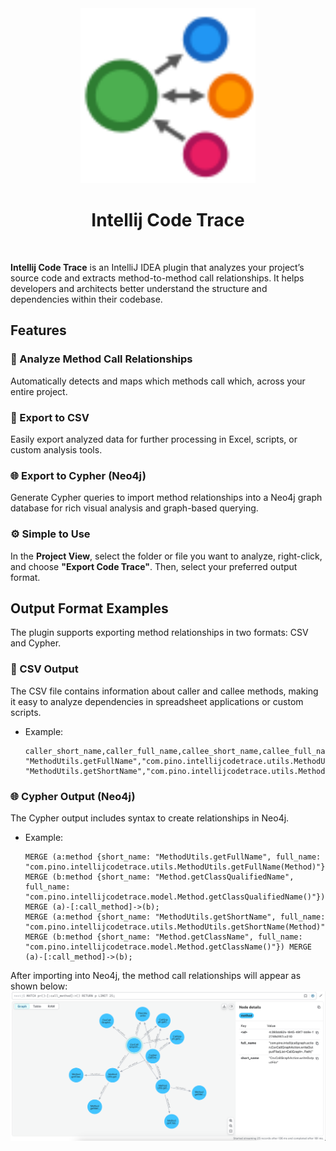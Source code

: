 <div align="center">
    <a href="">
        <img src="./src/main/resources/META-INF/pluginIcon.svg" width="280" height="280" alt="logo"/>
    </a>
</div>

<h1 align="center">Intellij Code Trace</h1>

<br>

<b>Intellij Code Trace</b> is an IntelliJ IDEA plugin that analyzes your project’s source code and extracts method-to-method call relationships. 
It helps developers and architects better understand the structure and dependencies within their codebase.

## Features
### 🔗 Analyze Method Call Relationships
Automatically detects and maps which methods call which, across your entire project.

### 📄 Export to CSV
Easily export analyzed data for further processing in Excel, scripts, or custom analysis tools.

### 🌐 Export to Cypher (Neo4j)
Generate Cypher queries to import method relationships into a Neo4j graph database for rich visual analysis and graph-based querying.

### ⚙️ Simple to Use
In the <b>Project View</b>, select the folder or file you want to analyze, right-click, and choose <b>"Export Code Trace"</b>. Then, select your preferred output format.

## Output Format Examples
The plugin supports exporting method relationships in two formats: CSV and Cypher.

### 📄 CSV Output
The CSV file contains information about caller and callee methods, making it easy to analyze dependencies in spreadsheet applications or custom scripts. <br/>
- Example:
    ```csv
    caller_short_name,caller_full_name,callee_short_name,callee_full_name
    "MethodUtils.getFullName","com.pino.intellijcodetrace.utils.MethodUtils.getFullName(Method)","Method.getClassQualifiedName","com.pino.intellijcodetrace.model.Method.getClassQualifiedName()"
    "MethodUtils.getShortName","com.pino.intellijcodetrace.utils.MethodUtils.getShortName(Method)","Method.getClassName","com.pino.intellijcodetrace.model.Method.getClassName()"
    ```

### 🌐 Cypher Output (Neo4j)
The Cypher output includes syntax to create relationships in Neo4j. <br/>
- Example:
    ```cypher
    MERGE (a:method {short_name: "MethodUtils.getFullName", full_name: "com.pino.intellijcodetrace.utils.MethodUtils.getFullName(Method)"}) MERGE (b:method {short_name: "Method.getClassQualifiedName", full_name: "com.pino.intellijcodetrace.model.Method.getClassQualifiedName()"}) MERGE (a)-[:call_method]->(b);
    MERGE (a:method {short_name: "MethodUtils.getShortName", full_name: "com.pino.intellijcodetrace.utils.MethodUtils.getShortName(Method)"}) MERGE (b:method {short_name: "Method.getClassName", full_name: "com.pino.intellijcodetrace.model.Method.getClassName()"}) MERGE (a)-[:call_method]->(b);
    ```

After importing into Neo4j, the method call relationships will appear as shown below: <br/>
![neo4j.png](pic%2Fneo4j.png)
